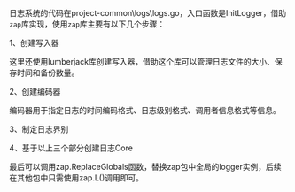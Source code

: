 日志系统的代码在project-common\logs\logs.go，入口函数是InitLogger，借助`zap`库实现，使用`zap`库主要有以下几个步骤：

1、创建写入器

这里还使用lumberjack库创建写入器，借助这个库可以管理日志文件的大小、保存时间和备份数量。

2、创建编码器

编码器用于指定日志的时间编码格式、日志级别格式、调用者信息格式等信息。

3、制定日志界别

4、基于以上三个部分创建日志Core

最后可以调用zap.ReplaceGlobals函数，替换zap包中全局的logger实例，后续在其他包中只需使用zap.L()调用即可。

